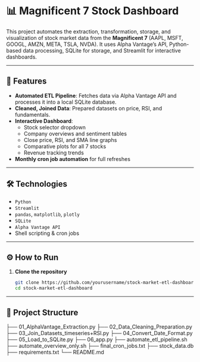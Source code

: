 # 📊 Magnificent 7 Stock Dashboard

This project automates the extraction, transformation, storage, and visualization of stock market data from the **Magnificent 7** (AAPL, MSFT, GOOGL, AMZN, META, TSLA, NVDA). It uses Alpha Vantage’s API, Python-based data processing, SQLite for storage, and Streamlit for interactive dashboards.

---

## 🚀 Features

- **Automated ETL Pipeline**: Fetches data via Alpha Vantage API and processes it into a local SQLite database.
- **Cleaned, Joined Data**: Prepared datasets on price, RSI, and fundamentals.
- **Interactive Dashboard**:
  - Stock selector dropdown
  - Company overviews and sentiment tables
  - Close price, RSI, and SMA line graphs
  - Comparative plots for all 7 stocks
  - Revenue tracking trends
- **Monthly cron job automation** for full refreshes

---

## 🛠 Technologies

- `Python`
- `Streamlit`
- `pandas`, `matplotlib`, `plotly`
- `SQLite`
- `Alpha Vantage API`
- Shell scripting & cron jobs

---

## ⚙️ How to Run

1. **Clone the repository**
   ```bash
   git clone https://github.com/yourusername/stock-market-etl-dashboard.git
   cd stock-market-etl-dashboard

---

## 📂 Project Structure
├── 01_AlphaVantage_Extraction.py
├── 02_Data_Cleaning_Preparation.py
├── 03_Join_Datasets_timeseries+RSI.py
├── 04_Convert_Date_Format.py
├── 05_Load_to_SQLite.py
├── 06_app.py
├── automate_etl_pipeline.sh
├── automate_overview_only.sh
├── final_cron_jobs.txt
├── stock_data.db
├── requirements.txt
└── README.md
